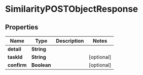 

# SimilarityPOSTObjectResponse


## Properties

| Name | Type | Description | Notes |
|------------ | ------------- | ------------- | -------------|
|**detail** | **String** |  |  |
|**taskId** | **String** |  |  [optional] |
|**confirm** | **Boolean** |  |  [optional] |



